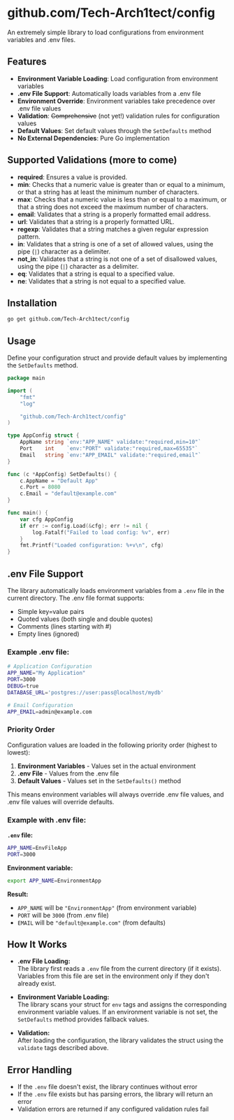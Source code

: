 # github.com/Tech-Arch1tect/config

An extremely simple library to load configurations from environment variables and .env files.

## Features

- **Environment Variable Loading**: Load configuration from environment variables
- **.env File Support**: Automatically loads variables from a .env file
- **Environment Override**: Environment variables take precedence over .env file values
- **Validation**: ~~Comprehensive~~ (not yet!) validation rules for configuration values
- **Default Values**: Set default values through the `SetDefaults` method
- **No External Dependencies**: Pure Go implementation

## Supported Validations (more to come)

- **required**: Ensures a value is provided.
- **min**: Checks that a numeric value is greater than or equal to a minimum, or that a string has at least the minimum number of characters.
- **max**: Checks that a numeric value is less than or equal to a maximum, or that a string does not exceed the maximum number of characters.
- **email**: Validates that a string is a properly formatted email address.
- **url**: Validates that a string is a properly formatted URL.
- **regexp**: Validates that a string matches a given regular expression pattern.
- **in**: Validates that a string is one of a set of allowed values, using the pipe (`|`) character as a delimiter.
- **not_in**: Validates that a string is not one of a set of disallowed values, using the pipe (`|`) character as a delimiter.
- **eq**: Validates that a string is equal to a specified value.
- **ne**: Validates that a string is not equal to a specified value.

## Installation

```bash
go get github.com/Tech-Arch1tect/config
```

## Usage

Define your configuration struct and provide default values by implementing the `SetDefaults` method.

```go
package main

import (
    "fmt"
    "log"

    "github.com/Tech-Arch1tect/config"
)

type AppConfig struct {
    AppName string `env:"APP_NAME" validate:"required,min=10"`
    Port    int    `env:"PORT" validate:"required,max=65535"`
    Email   string `env:"APP_EMAIL" validate:"required,email"`
}

func (c *AppConfig) SetDefaults() {
    c.AppName = "Default App"
    c.Port = 8080
    c.Email = "default@example.com"
}

func main() {
    var cfg AppConfig
    if err := config.Load(&cfg); err != nil {
        log.Fatalf("Failed to load config: %v", err)
    }
    fmt.Printf("Loaded configuration: %+v\n", cfg)
}
```

## .env File Support

The library automatically loads environment variables from a `.env` file in the current directory. The .env file format supports:

- Simple key=value pairs
- Quoted values (both single and double quotes)
- Comments (lines starting with #)
- Empty lines (ignored)

### Example .env file:

```bash
# Application Configuration
APP_NAME="My Application"
PORT=3000
DEBUG=true
DATABASE_URL='postgres://user:pass@localhost/mydb'

# Email Configuration
APP_EMAIL=admin@example.com
```

### Priority Order

Configuration values are loaded in the following priority order (highest to lowest):

1. **Environment Variables** - Values set in the actual environment
2. **.env File** - Values from the .env file
3. **Default Values** - Values set in the `SetDefaults()` method

This means environment variables will always override .env file values, and .env file values will override defaults.

### Example with .env file:

**`.env` file:**

```bash
APP_NAME=EnvFileApp
PORT=3000
```

**Environment variable:**

```bash
export APP_NAME=EnvironmentApp
```

**Result:**

- `APP_NAME` will be `"EnvironmentApp"` (from environment variable)
- `PORT` will be `3000` (from .env file)
- `EMAIL` will be `"default@example.com"` (from defaults)

## How It Works

- **.env File Loading:**  
  The library first reads a `.env` file from the current directory (if it exists). Variables from this file are set in the environment only if they don't already exist.

- **Environment Variable Loading:**  
  The library scans your struct for `env` tags and assigns the corresponding environment variable values. If an environment variable is not set, the `SetDefaults` method provides fallback values.

- **Validation:**  
  After loading the configuration, the library validates the struct using the `validate` tags described above.

## Error Handling

- If the `.env` file doesn't exist, the library continues without error
- If the `.env` file exists but has parsing errors, the library will return an error
- Validation errors are returned if any configured validation rules fail
